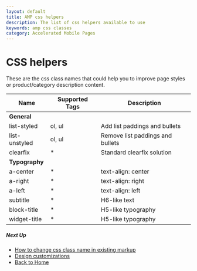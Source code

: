 ```yaml
---
layout: default
title: AMP css helpers
description: The list of css helpers available to use
keywords: amp css classes
category: Accelerated Mobile Pages
---
```


# CSS helpers

These are the css class names that could help you to improve page styles or
product/category description content.

Name            | Supported Tags    | Description
----------------|-------------------|------------
**General**     ||
list-styled     | ol, ul            | Add list paddings and bullets
list-unstyled   | ol, ul            | Remove list paddings and bullets
clearfix        | *                 | Standard clearfix solution
**Typography**  ||
a-center        | *                 | text-align: center
a-right         | *                 | text-align: right
a-left          | *                 | text-align: left
subtitle        | *                 | H6-like text
block-title     | *                 | H5-like typography
widget-title    | *                 | H5-like typography

##### Next Up

 -  [How to change css class name in existing markup](/m2/extensions/amp/use-cases/#change-css-class-name)
 -  [Design customizations](/m2/extensions/amp/customization/design/)
 -  [Back to Home](/m2/extensions/amp/)
